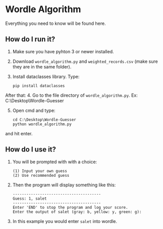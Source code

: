 # Wordle Algorithm

Everything you need to know will be found here.

## How do I run it?

1.  Make sure you have pyhton 3 or newer installed.
2.  Download `wordle_algorithm.py` and `weighted_records.csv` (make sure they are in the same folder).
3.  Install dataclasses library. Type:

        pip install dataclasses

After that: 4. Go to the file directory of `wordle_algorithm.py`. Ex:
C:\Desktop\Wordle-Guesser

5.  Open cmd and type:

        cd C:\Desktop\Wordle-Guesser
        python wordle_algorithm.py

and hit enter.

## How do I use it?

1.  You will be prompted with with a choice:

        (1) Input your own guess
        (2) Use recommended guess

2.  Then the program will display something like this:

        ---------------------------------------
        Guess: 1, salet
        ---------------------------------------
        Enter 'END' to stop the program and log your score.
        Enter the output of salet (gray: b, yellow: y, green: g):

3.  In this example you would enter `salet` into wordle.
